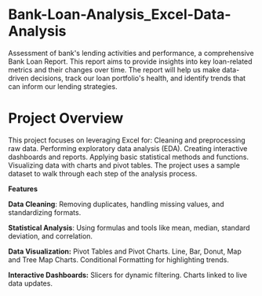 # Bank-Loan-Analysis_Excel-Data-Analysis
Assessment of bank's lending activities and performance, a comprehensive Bank Loan Report. This report aims to provide insights into key loan-related metrics and their changes over time. The report will help us make data-driven decisions, track our loan portfolio's health, and identify trends that can inform our lending strategies.

# **Project Overview**

   This project focuses on leveraging Excel for:
   Cleaning and preprocessing raw data.
   Performing exploratory data analysis (EDA).
   Creating interactive dashboards and reports.
   Applying basic statistical methods and functions.
   Visualizing data with charts and pivot tables.
   The project uses a sample dataset to walk through each step of the analysis process.

**Features**

   **Data Cleaning**: Removing duplicates, handling missing values, and standardizing formats.
  
   **Statistical Analysis**: Using formulas and tools like mean, median, standard deviation, and correlation.
  
   **Data Visualization:**
   Pivot Tables and Pivot Charts.
   Line, Bar, Donut, Map and Tree Map Charts.
   Conditional Formatting for highlighting trends.
  
   **Interactive Dashboards:**
   Slicers for dynamic filtering.
   Charts linked to live data updates.


   
